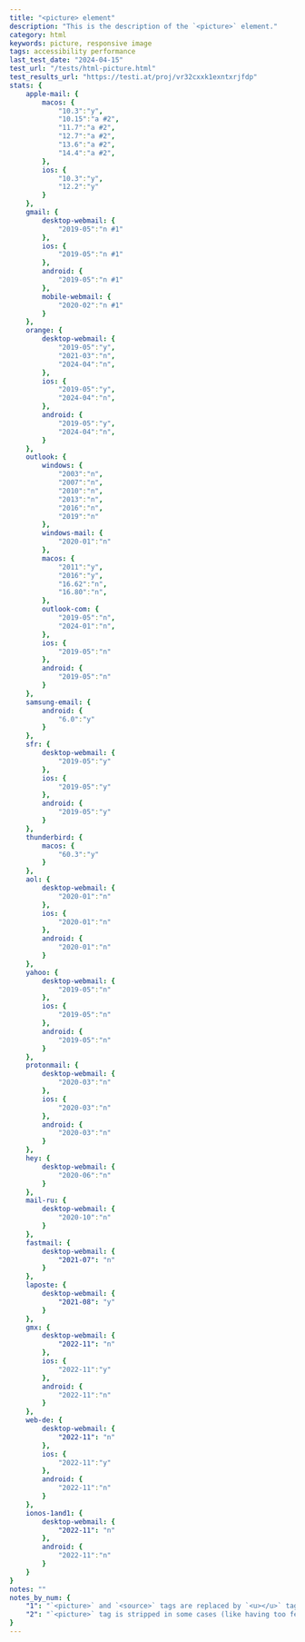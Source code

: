 ```yaml
---
title: "<picture> element"
description: "This is the description of the `<picture>` element."
category: html
keywords: picture, responsive image
tags: accessibility performance
last_test_date: "2024-04-15"
test_url: "/tests/html-picture.html"
test_results_url: "https://testi.at/proj/vr32cxxk1exntxrjfdp"
stats: {
    apple-mail: {
        macos: {
            "10.3":"y",
            "10.15":"a #2",
            "11.7":"a #2",
            "12.7":"a #2",
            "13.6":"a #2",
            "14.4":"a #2",
        },
        ios: {
            "10.3":"y",
            "12.2":"y"
        }
    },
    gmail: {
        desktop-webmail: {
            "2019-05":"n #1"
        },
        ios: {
            "2019-05":"n #1"
        },
        android: {
            "2019-05":"n #1"
        },
        mobile-webmail: {
            "2020-02":"n #1"
        }
    },
    orange: {
        desktop-webmail: {
            "2019-05":"y",
            "2021-03":"n",
            "2024-04":"n",
        },
        ios: {
            "2019-05":"y",
            "2024-04":"n",
        },
        android: {
            "2019-05":"y",
            "2024-04":"n",
        }
    },
    outlook: {
        windows: {
            "2003":"n",
            "2007":"n",
            "2010":"n",
            "2013":"n",
            "2016":"n",
            "2019":"n"
        },
        windows-mail: {
            "2020-01":"n"
        },
        macos: {
            "2011":"y",
            "2016":"y",
            "16.62":"n",
            "16.80":"n",
        },
        outlook-com: {
            "2019-05":"n",
            "2024-01":"n",
        },
        ios: {
            "2019-05":"n"
        },
        android: {
            "2019-05":"n"
        }
    },
    samsung-email: {
        android: {
            "6.0":"y"
        }
    },
    sfr: {
        desktop-webmail: {
            "2019-05":"y"
        },
        ios: {
            "2019-05":"y"
        },
        android: {
            "2019-05":"y"
        }
    },
    thunderbird: {
        macos: {
            "60.3":"y"
        }
    },
    aol: {
        desktop-webmail: {
            "2020-01":"n"
        },
        ios: {
            "2020-01":"n"
        },
        android: {
            "2020-01":"n"
        }
    },
    yahoo: {
        desktop-webmail: {
            "2019-05":"n"
        },
        ios: {
            "2019-05":"n"
        },
        android: {
            "2019-05":"n"
        }
    },
    protonmail: {
        desktop-webmail: {
            "2020-03":"n"
        },
        ios: {
            "2020-03":"n"
        },
        android: {
            "2020-03":"n"
        }
    },
    hey: {
        desktop-webmail: {
            "2020-06":"n"
        }
    },
    mail-ru: {
        desktop-webmail: {
            "2020-10":"n"
        }
    },
    fastmail: {
        desktop-webmail: {
            "2021-07": "n"
        }
    },
    laposte: {
        desktop-webmail: {
            "2021-08": "y"
        }
    },
	gmx: {
		desktop-webmail: {
			"2022-11": "n"
		},
		ios: {
			"2022-11":"y"
		},
		android: {
			"2022-11":"n"
		}
	},
	web-de: {
		desktop-webmail: {
			"2022-11": "n"
		},
		ios: {
			"2022-11":"y"
		},
		android: {
			"2022-11":"n"
		}
	},
	ionos-1and1: {
		desktop-webmail: {
			"2022-11": "n"
		},
		android: {
			"2022-11":"n"
		}
	}
}
notes: ""
notes_by_num: {
    "1": "`<picture>` and `<source>` tags are replaced by `<u></u>` tags.",
    "2": "`<picture>` tag is stripped in some cases (like having too few content or no background-color)."
}
---
```


